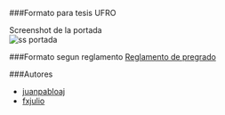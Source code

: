 ###Formato para tesis UFRO

Screenshot de la portada  
![ss portada](http://f.cl.ly/items/3N2U1V3t2N0t1R0B1r0x/ss%202011-11-18_at_14.58.55.png)


###Formato segun reglamento
[Reglamento de pregrado](http://www.inele.ufro.cl/archivos/Reglamento_Trabajo_de_Titulo_FICA.pdf)

###Autores

* [juanpabloaj](https://github.com/juanpabloaj/)
* [fxjulio](https://github.com/fxjulio)
